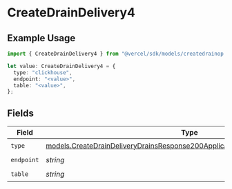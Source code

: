 # CreateDrainDelivery4

## Example Usage

```typescript
import { CreateDrainDelivery4 } from "@vercel/sdk/models/createdrainop.js";

let value: CreateDrainDelivery4 = {
  type: "clickhouse",
  endpoint: "<value>",
  table: "<value>",
};
```

## Fields

| Field                                                                                                                                                              | Type                                                                                                                                                               | Required                                                                                                                                                           | Description                                                                                                                                                        |
| ------------------------------------------------------------------------------------------------------------------------------------------------------------------ | ------------------------------------------------------------------------------------------------------------------------------------------------------------------ | ------------------------------------------------------------------------------------------------------------------------------------------------------------------ | ------------------------------------------------------------------------------------------------------------------------------------------------------------------ |
| `type`                                                                                                                                                             | [models.CreateDrainDeliveryDrainsResponse200ApplicationJSONResponseBody24Type](../models/createdraindeliverydrainsresponse200applicationjsonresponsebody24type.md) | :heavy_check_mark:                                                                                                                                                 | N/A                                                                                                                                                                |
| `endpoint`                                                                                                                                                         | *string*                                                                                                                                                           | :heavy_check_mark:                                                                                                                                                 | N/A                                                                                                                                                                |
| `table`                                                                                                                                                            | *string*                                                                                                                                                           | :heavy_check_mark:                                                                                                                                                 | N/A                                                                                                                                                                |